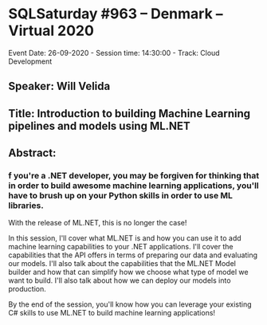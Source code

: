 # SQLSaturday #963 – Denmark – Virtual 2020
Event Date: 26-09-2020 - Session time: 14:30:00 - Track: Cloud Development
## Speaker: Will Velida
## Title: Introduction to building Machine Learning pipelines and models using ML.NET
## Abstract:
### f you're a .NET developer, you may be forgiven for thinking that in order to build awesome machine learning applications, you'll have to brush up on your Python skills in order to use ML libraries.

With the release of ML.NET, this is no longer the case!

In this session, I'll cover what ML.NET is and how you can use it to add machine learning capabilities to your .NET applications. I'll cover the capabilities that the API offers in terms of preparing our data and evaluating our models. I'll also talk about the capabilities that the ML.NET Model builder and how that can simplify how we choose what type of model we want to build. I'll also talk about how we can deploy our models into production.

By the end of the session, you'll know how you can leverage your existing C# skills to use ML.NET to build machine learning applications!
